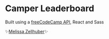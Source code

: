 # Camper Leaderboard


Built using a [freeCodeCamp API](https://www.freecodecamp.org/challenges/build-a-camper-leaderboard), React and Sass

 ✨[Melissa Zellhuber](https://github.com/mzellhuber)✨